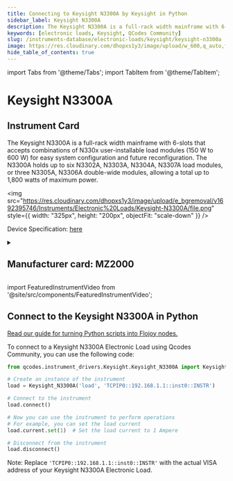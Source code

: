 ```yaml
---
title: Connecting to Keysight N3300A by Keysight in Python
sidebar_label: Keysight N3300A
description: The Keysight N3300A is a full-rack width mainframe with 6-slots that accepts combinations of N330x user-installable load modules (150 W to 600 W) for easy system configuration and future reconfiguration. The N3300A holds up to six N3302A, N3303A, N3304A, N3307A load modules, or three N3305A, N3306A double-wide modules, allowing a total up to 1,800 watts of maximum power.
keywords: [electronic loads, Keysight, QCodes Community]
slug: /instruments-database/electronic-loads/keysight/keysight-n3300a
image: https://res.cloudinary.com/dhopxs1y3/image/upload/w_600,q_auto,f_auto/e_bgremoval/v1692395746/Instruments/Electronic%20Loads/Keysight-N3300A/file.jpg
hide_table_of_contents: true
---
```


import Tabs from '@theme/Tabs';
import TabItem from '@theme/TabItem';

# Keysight N3300A

## Instrument Card

<div className="flex">

<div>

The Keysight N3300A is a full-rack width mainframe with 6-slots that accepts combinations of N330x user-installable load modules (150 W to 600 W) for easy system configuration and future reconfiguration. The N3300A holds up to six N3302A, N3303A, N3304A, N3307A load modules, or three N3305A, N3306A double-wide modules, allowing a total up to 1,800 watts of maximum power.

</div>

<img src="https://res.cloudinary.com/dhopxs1y3/image/upload/e_bgremoval/v1692395746/Instruments/Electronic%20Loads/Keysight-N3300A/file.png" style={{ width: "325px", height: "200px", objectFit: "scale-down" }} />

</div>

<div className="flex text-center">

<p>Device Specification: <a target="\_blank" href="https://www.keysight.com/us/en/assets/7018-06712/data-sheets/5980-0232.pdf">here</a></p>

</div>

<details style={{ marginTop: "15px"}}>
<summary><h2>Manufacturer card: MZ2000</h2></summary>

<img src="https://res.cloudinary.com/dhopxs1y3/image/upload/v1692125973/Instruments/Vendor%20Logos/Keysight.png" style={{ width: "100%", height: "170px",objectFit: "scale-down" }} />

Keysight Technologies, or Keysight, is an American company that manufactures electronics test and measurement equipment and software.

<ul>
  <li>Headquarters: USA</li>
  <li>Yearly Revenue (millions, USD): 5420.0</li>
  <li>Vendor Website: <a href="https://www.keysight.com/us/en/home.html">here</a></li>
</ul>
</details>

import FeaturedInstrumentVideo from '@site/src/components/FeaturedInstrumentVideo';

<FeaturedInstrumentVideo category='WIDGET2000' manufacturer='MZ2000'></FeaturedInstrumentVideo>


## Connect to the Keysight N3300A in Python

[Read our guide for turning Python scripts into Flojoy nodes.](https://docs.flojoy.ai/custom-nodes/creating-custom-node/)
<Tabs>

<TabItem value="Flojoy" label="Flojoy" className="flojoy-instrument-tabs">

<NodeCardCollection category='WIDGET2000' manufacturer='MZ2000'></NodeCardCollection>

</TabItem>
<TabItem value="QCodes Community" label="QCodes Community">

To connect to a Keysight N3300A Electronic Load using Qcodes Community, you can use the following code:

```python
from qcodes.instrument_drivers.Keysight.Keysight_N3300A import Keysight_N3300A

# Create an instance of the instrument
load = Keysight_N3300A('load', 'TCPIP0::192.168.1.1::inst0::INSTR')

# Connect to the instrument
load.connect()

# Now you can use the instrument to perform operations
# For example, you can set the load current
load.current.set(1)  # Set the load current to 1 Ampere

# Disconnect from the instrument
load.disconnect()
```

Note: Replace `'TCPIP0::192.168.1.1::inst0::INSTR'` with the actual VISA address of your Keysight N3300A Electronic Load.

</TabItem>
</Tabs>